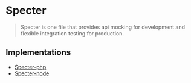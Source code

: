 Specter
================================================================================
> Specter is one file that provides api mocking for development and flexible 
> integration testing for production.

## Implementations 

* [Specter-php](https://github.com/helpscout/specter-php)
* [Specter-node](https://github.com/helpscout/specter-node)
